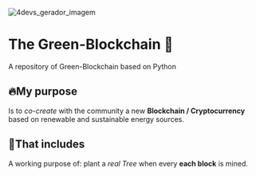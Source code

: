 ![4devs_gerador_imagem](https://user-images.githubusercontent.com/85996888/122563604-c2bfaa00-d01a-11eb-937b-fbb7c70f7e0d.gif)
# The Green-Blockchain 💚
A repository of Green-Blockchain based on Python

## 🔥My purpose
Is to *co-create* with the community a new **Blockchain / Cryptocurrency** based on renewable and sustainable energy sources.

## 📜That includes
A working purpose of: plant a *real Tree* when every **each block** is mined.
